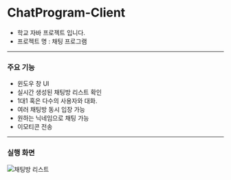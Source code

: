 # ChatProgram-Client
  * 학교 자바 프로젝트 입니다.
  * 프로젝트 명 : 채팅 프로그램
----------------

### 주요 기능
  * 윈도우 창 UI
  * 실시간 생성된 채팅방 리스트 확인
  * 1대1 혹은 다수의 사용자와 대화.
  * 여러 채팅방 동시 입장 가능
  * 원하는 닉네임으로 채팅 가능
  * 이모티콘 전송

----------------

### 실행 화면
![채팅방 리스트](https://user-images.githubusercontent.com/73472675/101281857-f1abc680-3814-11eb-8f2b-a5a626601e27.PNG)

